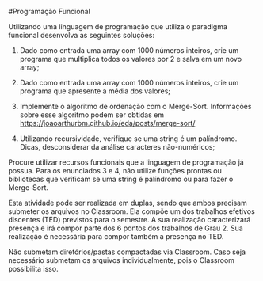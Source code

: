 #Programação Funcional

Utilizando uma linguagem de programação que utiliza o paradigma funcional desenvolva as seguintes soluções:

1) Dado como entrada uma array com 1000 números inteiros, crie um programa que multiplica todos os valores por 2 e salva em um novo array;

2) Dado como entrada uma array com 1000 números inteiros, crie um programa que apresente a média dos valores;

3) Implemente o algoritmo de ordenação com o Merge-Sort. Informações sobre esse algoritmo podem ser obtidas em https://joaoarthurbm.github.io/eda/posts/merge-sort/

4) Utilizando recursividade, verifique se uma string é um palíndromo. Dicas, desconsiderar da análise caracteres não-numéricos;

Procure utilizar recursos funcionais que a linguagem de programação já possua. Para os enunciados 3 e 4, não utilize funções prontas ou bibliotecas que verificam se uma string é palíndromo ou para fazer o Merge-Sort.


Esta atividade pode ser realizada em duplas, sendo que ambos precisam submeter os arquivos no Classroom. Ela compõe um dos trabalhos efetivos discentes (TED) previstos para o semestre. A sua realização caracterizará presença e irá compor parte dos 6 pontos dos trabalhos de Grau 2. Sua realização é necessária para compor também a presença no TED.

Não submetam diretórios/pastas compactadas via Classroom. Caso seja necessário submetam os arquivos individualmente, pois o Classroom possibilita isso.
